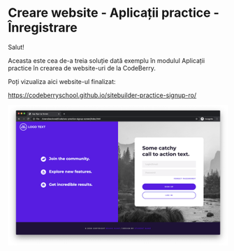 # Creare website - Aplicații practice - Înregistrare

Salut!

Aceasta este cea de-a treia soluție dată exemplu în modulul Aplicații practice în crearea de website-uri de la CodeBerry.

Poți vizualiza aici website-ul finalizat:

https://codeberryschool.github.io/sitebuilder-practice-signup-ro/

![Signup Showcase](assets/sitebuilder-practice-showcase-signup.png?raw=true "Signup Showcase")